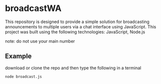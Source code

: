 # broadcastWA
This repository is designed to provide a simple solution for broadcasting announcements to multiple users via a chat interface using JavaScript. This project was built using the following technologies: JavaScript, Node.js

note: do not use your main number

## Example
download or clone the repo and then type the following in a terminal
```
node broadcast.js
```
